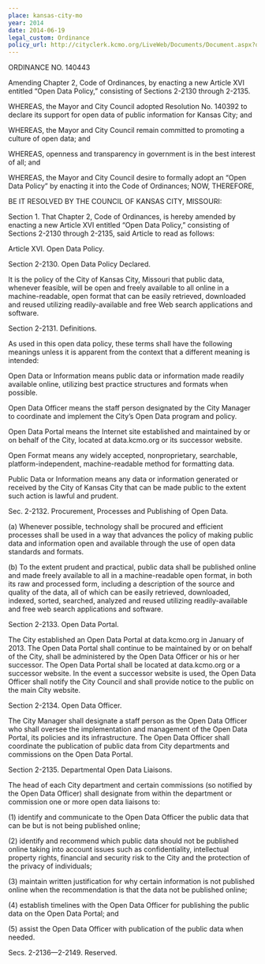 ```yaml
---
place: kansas-city-mo
year: 2014
date: 2014-06-19
legal_custom: Ordinance
policy_url: http://cityclerk.kcmo.org/LiveWeb/Documents/Document.aspx?q=ZbIEEaWPo6OIEpZdlWPeDYolPDlZVDM%2fobeKL6dsBwK1tuYkgMQbXlyBecUa6zWX
---
```


<p>ORDINANCE NO. 140443</p> <p>Amending Chapter 2, Code of Ordinances, by enacting a new Article XVI entitled “Open Data Policy,” consisting of Sections 2-2130 through 2-2135.</p> <p>WHEREAS, the Mayor and City Council adopted Resolution No. 140392 to declare its support for open data of public information for Kansas City; and</p> <p>WHEREAS, the Mayor and City Council remain committed to promoting a culture of open data; and</p> <p>WHEREAS, openness and transparency in government is in the best interest of all; and</p> <p>WHEREAS, the Mayor and City Council desire to formally adopt an “Open Data Policy” by enacting it into the Code of Ordinances; NOW, THEREFORE,</p> <p>BE IT RESOLVED BY THE COUNCIL OF KANSAS CITY, MISSOURI:</p> <p>Section 1. That Chapter 2, Code of Ordinances, is hereby amended by enacting a new Article XVI entitled “Open Data Policy,” consisting of Sections 2-2130 through 2-2135, said Article to read as follows:</p> <p>Article XVI. Open Data Policy.</p> <p>Section 2-2130. Open Data Policy Declared.</p> <p>It is the policy of the City of Kansas City, Missouri that public data, whenever feasible, will be open and freely available to all online in a machine-readable, open format that can be easily retrieved, downloaded and reused utilizing readily-available and free Web search applications and software.</p> <p>Section 2-2131. Definitions.</p> <p>As used in this open data policy, these terms shall have the following meanings unless it is apparent from the context that a different meaning is intended:</p> <p>Open Data or Information means public data or information made readily available online, utilizing best practice structures and formats when possible.</p> <p>Open Data Officer means the staff person designated by the City Manager to coordinate and implement the City’s Open Data program and policy.</p> <p>Open Data Portal means the Internet site established and maintained by or on behalf of the City, located at data.kcmo.org or its successor website.</p> <p>Open Format means any widely accepted, nonproprietary, searchable, platform-independent, machine-readable method for formatting data.</p> <p>Public Data or Information means any data or information generated or received by the City of Kansas City that can be made public to the extent such action is lawful and prudent.</p> <p>Sec. 2-2132. Procurement, Processes and Publishing of Open Data.</p> <p>(a)    Whenever possible, technology shall be procured and efficient processes shall be used in a way that advances the policy of making public data and information open and available through the use of open data standards and formats.</p> <p>(b)   To the extent prudent and practical, public data shall be published online and made freely available to all in a machine-readable open format, in both its raw and processed form, including a description of the source and quality of the data, all of which can be easily retrieved, downloaded, indexed, sorted, searched, analyzed and reused utilizing readily-available and free web search applications and software.</p> <p>Section 2-2133. Open Data Portal.</p> <p>The City established an Open Data Portal at data.kcmo.org in January of 2013. The Open Data Portal shall continue to be maintained by or on behalf of the City, shall be administered by the Open Data Officer or his or her successor. The Open Data Portal shall be located at data.kcmo.org or a successor website. In the event a successor website is used, the Open Data Officer shall notify the City Council and shall provide notice to the public on the main City website.</p> <p>Section 2-2134. Open Data Officer.</p> <p>The City Manager shall designate a staff person as the Open Data Officer who shall oversee the implementation and management of the Open Data Portal, its policies and its infrastructure. The Open Data Officer shall coordinate the publication of public data from City departments and commissions on the Open Data Portal.</p> <p>Section 2-2135. Departmental Open Data Liaisons.</p>
<p>The head of each City department and certain commissions (so notified by the Open Data Officer) shall designate from within the department or commission one or more open data liaisons to:</p> <p>(1)               identify and communicate to the Open Data Officer the public data that can be but is not being published online;</p> <p>(2)               identify and recommend which public data should not be published online taking into account issues such as confidentiality, intellectual property rights, financial and security risk to the City and the protection of the privacy of individuals;</p> <p>(3)               maintain written justification for why certain information is not published online when the recommendation is that the data not be published online;</p> <p>(4)               establish timelines with the Open Data Officer for publishing the public data on the Open Data Portal; and</p> <p>(5)               assist the Open Data Officer with publication of the public data when needed.</p> <p>Secs. 2-2136—2-2149. Reserved.</p> <p/>
